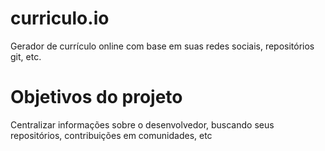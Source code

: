 # curriculo.io
Gerador de currículo online com base em suas redes sociais, repositórios git, etc.

# Objetivos do projeto
Centralizar informações sobre o desenvolvedor, buscando seus repositórios, contribuições em comunidades, etc
